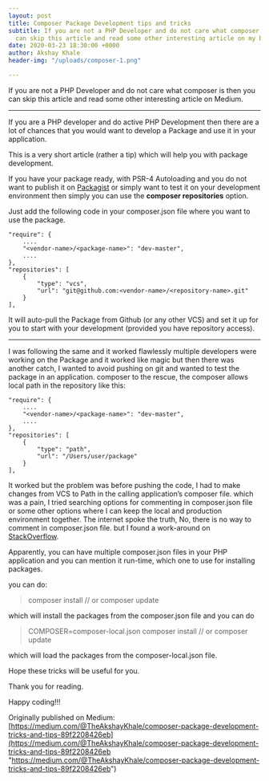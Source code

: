 ```yaml
---
layout: post
title: Composer Package Development tips and tricks
subtitle: If you are not a PHP Developer and do not care what composer is then you
  can skip this article and read some other interesting article on my blog.
date: 2020-03-23 18:30:00 +0000
author: Akshay Khale
header-img: "/uploads/composer-1.png"

---
```

If you are not a PHP Developer and do not care what composer is then you can skip this article and read some other interesting article on Medium.

***

If you are a PHP developer and do active PHP Development then there are a lot of chances that you would want to develop a Package and use it in your application.

This is a very short article (rather a tip) which will help you with package development.

If you have your package ready, with PSR-4 Autoloading and you do not want to publish it on [Packagist](https://packagist.org/) or simply want to test it on your development environment then simply you can use the **composer repositories** option.

Just add the following code in your composer.json file where you want to use the package.

    "require": {
        ....
        "<vendor-name>/<package-name>": "dev-master",
        ....
    },
    "repositories": [
        {
            "type": "vcs",
            "url": "git@github.com:<vendor-name>/<repository-name>.git"
        }
    ],

It will auto-pull the Package from Github (or any other VCS) and set it up for you to start with your development (provided you have repository access).

***

I was following the same and it worked flawlessly multiple developers were working on the Package and it worked like magic but then there was another catch, I wanted to avoid pushing on git and wanted to test the package in an application. composer to the rescue, the composer allows local path in the repository like this:

    "require": {
        ....
        "<vendor-name>/<package-name>": "dev-master",
        ....
    },
    "repositories": [
        {
            "type": "path",
            "url": "/Users/user/package"
        }
    ],

It worked but the problem was before pushing the code, I had to make changes from VCS to Path in the calling application’s composer file. which was a pain, I tried searching options for commenting in composer.json file or some other options where I can keep the local and production environment together. The internet spoke the truth, No, there is no way to comment in composer.json file. but I found a work-around on [StackOverflow](https://stackoverflow.com/questions/34807269/different-composer-json-files-for-production-and-staging-development).

Apparently, you can have multiple composer.json files in your PHP application and you can mention it run-time, which one to use for installing packages.

you can do:

> composer install // or composer update

which will install the packages from the composer.json file and you can do

> COMPOSER=composer-local.json composer install // or composer update

which will load the packages from the composer-local.json file.

Hope these tricks will be useful for you.

Thank you for reading.

Happy coding!!!

Originally published on Medium: [https://medium.com/@TheAkshayKhale/composer-package-development-tricks-and-tips-89f2208426eb](https://medium.com/@TheAkshayKhale/composer-package-development-tricks-and-tips-89f2208426eb "https://medium.com/@TheAkshayKhale/composer-package-development-tricks-and-tips-89f2208426eb")